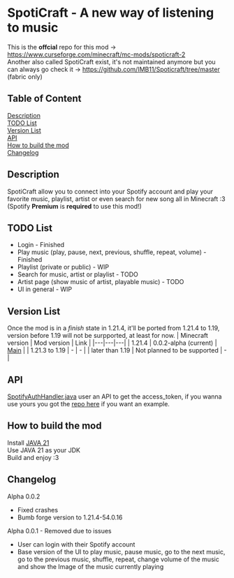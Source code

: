 # SpotiCraft - A new way of listening to music

This is the **offcial** repo for this mod -> https://www.curseforge.com/minecraft/mc-mods/spoticraft-2 \
Another also called SpotiCraft exist, it's not maintained anymore but you can always go check it -> https://github.com/IMB11/Spoticraft/tree/master (fabric only)

## Table of Content
[Description](#description)\
[TODO List](#todo-list)\
[Version List](#version-list)\
[API](#api)\
[How to build the mod](#how-to-build-the-mod)\
[Changelog](#changelog)

## Description
SpotiCraft allow you to connect into your Spotify account and play your favorite music, playlist, artist or even search for new song all in Minecraft :3 (Spotify **Premium** is **required** to use this mod!)

## TODO List
- Login - Finished
- Play music (play, pause, next, previous, shuffle, repeat, volume) - Finished
- Playlist (private or public) - WIP
- Search for music, artist or playlist - TODO
- Artist page (show music of artist, playable music) - TODO
- UI in general - WIP

## Version List
Once the mod is in a *finish* state in 1.21.4, it'll be ported from 1.21.4 to 1.19, version before 1.19 will not be surpported, at least for now.
| Minecraft version | Mod version | Link |
|---|---|---|
| 1.21.4 | 0.0.2-alpha (current) | [Main](https://github.com/LeonimusTTV/SpotiCraft/tree/master) |
| 1.21.3 to 1.19 | - | - |
| later than 1.19 | Not planned to be supported | - |

## API
[SpotifyAuthHandler.java](https://github.com/LeonimusTTV/SpotiCraft/blob/master/src/main/java/com/leonimust/spoticraft/server/SpotifyAuthHandler.java#L31) user an API to get the access_token, if you wanna use yours you got the [repo here](https://github.com/LeonimusTTV/SpotiCraft-Web) if you want an example.

## How to build the mod
Install [JAVA 21](https://adoptium.net/temurin/releases/)\
Use JAVA 21 as your JDK\
Build and enjoy :3

## Changelog
Alpha 0.0.2
- Fixed crashes
- Bumb forge version to 1.21.4-54.0.16

Alpha 0.0.1 - Removed due to issues
- User can login with their Spotify account
- Base version of the UI to play music, pause music, go to the next music, go to the previous music, shuffle, repeat, change volume of the music and show the Image of the music currently playing
